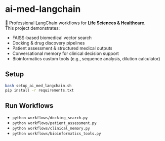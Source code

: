 # ai-med-langchain

🚀 Professional LangChain workflows for **Life Sciences & Healthcare**.  
This project demonstrates:

- FAISS-based biomedical vector search
- Docking & drug discovery pipelines
- Patient assessment & structured medical outputs
- Conversational memory for clinical decision support
- Bioinformatics custom tools (e.g., sequence analysis, dilution calculator)

## Setup
```bash
bash setup_ai_med_langchain.sh
pip install -r requirements.txt
```

## Run Workflows
- `python workflows/docking_search.py`
- `python workflows/patient_assessment.py`
- `python workflows/clinical_memory.py`
- `python workflows/bioinformatics_tools.py`

